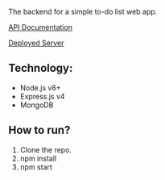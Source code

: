 

The backend for a simple to-do list web app.

[API Documentation](https://documenter.getpostman.com/view/3080005/to-do-app/RVnSJ2y9#c7be581d-a124-466d-8b48-897a1adbf4b5
)

[Deployed Server](https://nodejs-to-do.herokuapp.com)

## Technology:

* Node.js v8+
* Express.js v4
* MongoDB

## How to run?

1. Clone the repo.
2. npm install
3. npm start
